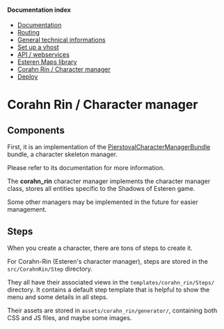 
#### Documentation index

* [Documentation](../README.md)
* [Routing](routing.md)
* [General technical informations](technical.md)
* [Set up a vhost](vhosts.md)
* [API / webservices](api.md)
* [Esteren Maps library](maps.md)
* [Corahn Rin / Character manager](character_manager.md)
* [Deploy](deploy.md)

# Corahn Rin / Character manager

## Components

First, it is an implementation of the [PierstovalCharacterManagerBundle](https://github.com/Pierstoval/CharacterManagerBundle)
bundle, a character skeleton manager.

Please refer to its documentation for more information.

The **corahn_rin** character manager implements the character manager class, stores all entities specific to the Shadows
of Esteren game.

Some other managers may be implemented in the future for easier management. 

## Steps

When you create a character, there are tons of steps to create it.

For Corahn-Rin (Esteren's character manager), steps are stored in the `src/CorahnRin/Step` directory.

They all have their associated views in the `templates/corahn_rin/Steps/` directory. It contains a default step template
that is helpful to show the menu and some details in all steps.

Their assets are stored in `assets/corahn_rin/generator/`, containing both CSS and JS files, and maybe some images.
